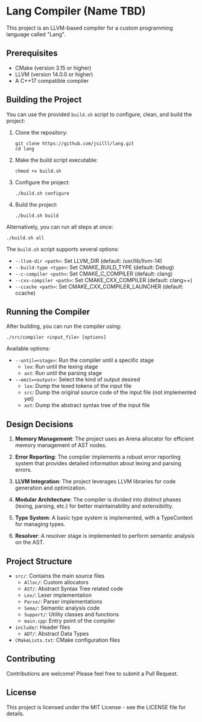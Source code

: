 # Lang Compiler (Name TBD)

This project is an LLVM-based compiler for a custom programming language called "Lang".

## Prerequisites

- CMake (version 3.15 or higher)
- LLVM (version 14.0.0 or higher)
- A C++17 compatible compiler

## Building the Project

You can use the provided `build.sh` script to configure, clean, and build the project:

1. Clone the repository:
   ```
   git clone https://github.com/jsilll/lang.git
   cd lang
   ```

2. Make the build script executable:
   ```
   chmod +x build.sh
   ```

3. Configure the project:
   ```
   ./build.sh configure
   ```

4. Build the project:
   ```
   ./build.sh build
   ```

Alternatively, you can run all steps at once:
```
./build.sh all
```

The `build.sh` script supports several options:
- `--llvm-dir <path>`: Set LLVM_DIR (default: /usr/lib/llvm-14)
- `--build-type <type>`: Set CMAKE_BUILD_TYPE (default: Debug)
- `--c-compiler <path>`: Set CMAKE_C_COMPILER (default: clang)
- `--cxx-compiler <path>`: Set CMAKE_CXX_COMPILER (default: clang++)
- `--ccache <path>`: Set CMAKE_CXX_COMPILER_LAUNCHER (default: ccache)

## Running the Compiler

After building, you can run the compiler using:

```
./src/compiler <input_file> [options]
```

Available options:
- `--until=<stage>`: Run the compiler until a specific stage
  - `lex`: Run until the lexing stage
  - `ast`: Run until the parsing stage
- `--emit=<output>`: Select the kind of output desired
  - `lex`: Dump the lexed tokens of the input file
  - `src`: Dump the original source code of the input file (not implemented yet)
  - `ast`: Dump the abstract syntax tree of the input file

## Design Decisions

1. **Memory Management**: The project uses an Arena allocator for efficient memory management of AST nodes.

2. **Error Reporting**: The compiler implements a robust error reporting system that provides detailed information about lexing and parsing errors.

3. **LLVM Integration**: The project leverages LLVM libraries for code generation and optimization.

4. **Modular Architecture**: The compiler is divided into distinct phases (lexing, parsing, etc.) for better maintainability and extensibility.

5. **Type System**: A basic type system is implemented, with a TypeContext for managing types.

6. **Resolver**: A resolver stage is implemented to perform semantic analysis on the AST.

## Project Structure

- `src/`: Contains the main source files
  - `Alloc/`: Custom allocators
  - `AST/`: Abstract Syntax Tree related code
  - `Lex/`: Lexer implementation
  - `Parse/`: Parser implementations
  - `Sema/`: Semantic analysis code
  - `Support/`: Utility classes and functions
  - `main.cpp`: Entry point of the compiler
- `include/`: Header files
  - `ADT/`: Abstract Data Types
- `CMakeLists.txt`: CMake configuration files

## Contributing

Contributions are welcome! Please feel free to submit a Pull Request.

## License

This project is licensed under the MIT License - see the LICENSE file for details.

